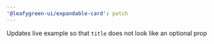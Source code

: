 ```yaml
---
'@leafygreen-ui/expandable-card': patch
---
```


Updates live example so that `title` does not look like an optional prop
